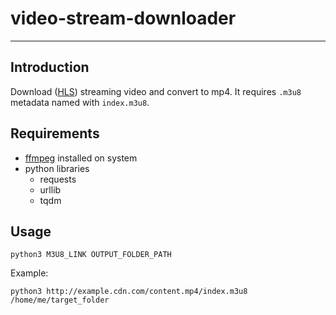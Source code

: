 # video-stream-downloader

---

## Introduction

Download ([HLS](https://en.wikipedia.org/wiki/HTTP_Live_Streaming)) streaming video and convert to mp4. It requires `.m3u8` metadata named with `index.m3u8`. 

## Requirements
- [ffmpeg](https://ffmpeg.org/download.html) installed on system
- python libraries
  - requests
  - urllib
  - tqdm

## Usage
```
python3 M3U8_LINK OUTPUT_FOLDER_PATH
```
Example:
```
python3 http://example.cdn.com/content.mp4/index.m3u8 /home/me/target_folder
```
